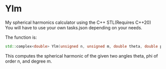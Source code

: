# Ylm
My spherical harmonics calculator using the C++ STL(Requires C++20)<br>
You will have to use your own tasks.json depending on your needs.<br>

The function is: 
```cpp
std::complex<double> Ylm(unsigned n, unsigned m, double theta, double phi)
```
This computes the spherical harmonic of the given two angles theta, phi of order n, and degree m.
